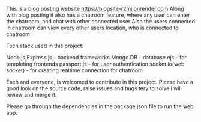 
This is a blog posting website https://blogsite-r2mj.onrender.com
Along with blog posting it also has a chatroom feature, where any user can enter the chatroom, and chat with other connected user
Also the users connected in chatroom can view every other users location, who is connected to chatroom

Tech stack used in this project:

Node.js,Express.js - backend frameworks
Mongo.DB - database
ejs - for templeting frontends
passport.js - for user authentication
socket.io(web socket) - for creating realtime connection for chatroom

Each and everyone, is welcomed to contribute in this project. Please have a good look on the source code, raise issues and bugs tery to solve i will review and merge it.

Please go through the dependencies in the package.json file to run the web app.
